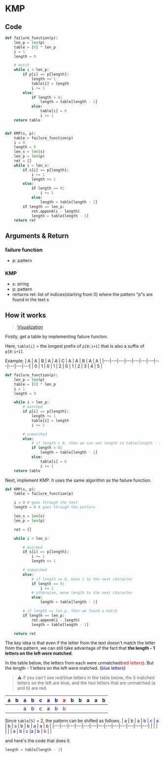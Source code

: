 # KMP

## Code

```python
def failure_function(p):
    len_p = len(p)
    table = [0] * len_p
    i = 1
    length = 0

    # match
    while i < len_p:
        if p[i] == p[length]:
            length += 1
            table[i] = length
            i += 1
        else:
            if length > 0:
                length = table[length - 1]
            else:
                table[i] = 0
                i += 1
    return table


def KMP(s, p):
    table = failure_function(p)
    i = 0
    length = 0
    len_s = len(s)
    len_p = len(p)
    ret = []
    while i < len_s:
        if s[i] == p[length]:
            i += 1
            length += 1
        else:
            if length == 0:
                i += 1
            else:
                length = table[length - 1]
        if length == len_p:
            ret.append(i - length)
            length = table[length - 1]
    return ret
```

## Arguments & Return

### failure function

- p: pattern

### KMP

- s: string
- p: pattern
- rerturns ret: list of indices(starting from 0) where the pattern "p"s are found in the text s

## How it works
> [Visualization](https://cmps-people.ok.ubc.ca/ylucet/DS/KnuthMorrisPratt.html)

Firstly, get a table by implementing failure functon.

Here, `table[i]` = the longest prefix of `p[0:i+1]` that is also a suffix of `p[0:i+1]`. 

Example:
| A | A | B | A | A | C | A | A | B | A | A |
|---|---|---|---|---|---|---|---|---|---|---|
| 0 | 1 | 0 | 1 | 2 | 0 | 1 | 2 | 3 | 4 | 5 |

```python
def failure_function(p):
    len_p = len(p)
    table = [0] * len_p
    i = 1
    length = 0

    while i < len_p:
        # matched
        if p[i] == p[length]:
            length += 1
            table[i] = length
            i += 1

        # unmatched
        else:
            # if length > 0, then we can set length to table[length - 1] since the longest prefix of p[0:length] is also a suffix of p[0:length]
            if length > 0:
                length = table[length - 1]
            else:
                table[i] = 0
                i += 1
    return table
```

Next, implement KMP. It uses the same algorithm as the failure function.

```python
def KMP(s, p):
    table = failure_function(p)

    i = 0 # goes through the text
    length = 0 # goes through the pattern

    len_s = len(s)
    len_p = len(p)

    ret = []

    while i < len_s:

        # matched
        if s[i] == p[length]:
            i += 1
            length += 1

        # unmatched
        else:
            # if length == 0, move i to the next character
            if length == 0:
                i += 1
            # otherwise, move length to the next character
            else:
                length = table[length - 1]

        # if length == len_p, then we found a match
        if length == len_p:
            ret.append(i - length)
            length = table[length - 1]

    return ret
```

The key idea is that even if the letter from the text doesn't match the letter from the pattern, we can still take advantage of the fact that **the length - 1 letters on the left were matched**.

In the table below, the letters from each were unmatched(<span style="color:red">red letters</span>). But the length - 1 letters on the left were matched. (<span style="color:blue">blue letters</span>) 

> :warning: if you can't see red/blue letters in the table below, the 5 matched letters on the left are blue, and the two letters that are unmatched (a and b) are red.

| a | b | <span style="color:blue">a</span> | <span style="color:blue">b</span> | <span style="color:blue">c</span> | <span style="color:blue">a</span> | <span style="color:blue">b</span> | <span style="color:red">a</span> | b | b | a | a | b |
|---|---|---|---|---|---|---|---|---|---|---|---|---|
|   |   | <span style="color:blue">a</span> | <span style="color:blue">b</span> | <span style="color:blue">c</span> |<span style="color:blue">a</span> | <span style="color:blue">b</span> | <span style="color:red">b</span> |   |

Since `table[5]` = 2, the pattern can be shifted as follows.
| a | b | <span style="color:blue">a</span> | <span style="color:blue">b</span> | <span style="color:blue">c</span> | <span style="color:blue">a</span> | <span style="color:blue">b</span> | <span style="color:red">a</span> | b | b | a | a | b |
|---|---|---|---|---|---|---|---|---|---|---|---|---|
|   |   |   |   |   | <span style="color:blue">a</span> | <span style="color:blue">b</span> | <span style="color:blue">c</span> |<span style="color:blue">a</span> | <span style="color:blue">b</span> | <span style="color:red">b</span> |   |

and here's the code that does it.

```python
length = table[length - 1]
```
